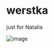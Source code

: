 # werstka

just for Natalia

![image](https://github.com/MrGood55/werstka/assets/72146326/c9b701b4-4fe6-4350-b7de-1ac57cf8f148)






